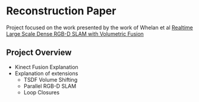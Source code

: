 # Reconstruction Paper

Project focused on the work presented by the work of Whelan et al
[Realtime Large Scale Dense RGB-D SLAM with Volumetric Fusion](http://ijr.sagepub.com/content/early/2014/12/07/0278364914551008.abstract)

## Project Overview
* Kinect Fusion Explanation
* Explanation of extensions
  * TSDF Volume Shifting 
  * Parallel RGB-D SLAM
  * Loop Closures





